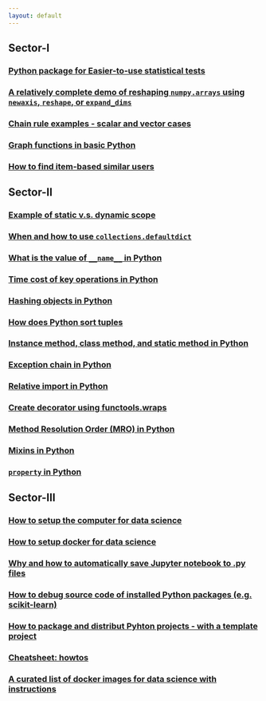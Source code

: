 ```yaml
---
layout: default
---
```



## Sector-I

### [Python package for Easier-to-use statistical tests](https://github.com/yang-zhang/stat-tests/blob/master/README.md)
### [A relatively complete demo of reshaping `numpy.arrays` using `newaxis`, `reshape`, or `expand_dims`](http://nbviewer.jupyter.org/github/yang-zhang/yang-zhang.github.io/blob/master/ds_code/numpy_newaxis.ipynb)
### [Chain rule examples - scalar and vector cases](http://nbviewer.jupyter.org/github/yang-zhang/yang-zhang.github.io/blob/master/ds_math/chain_rule.ipynb)
### [Graph functions in basic Python](http://nbviewer.jupyter.org/github/yang-zhang/yang-zhang.github.io/blob/master/ds_code/graph_demo.ipynb)
### [How to find item-based similar users](http://nbviewer.jupyter.org/github/yang-zhang/yang-zhang.github.io/blob/master/ds_code/item_based_similar_users.ipynb)

## Sector-II

### [Example of static v.s. dynamic scope](http://nbviewer.jupyter.org/github/yang-zhang/yang-zhang.github.io/blob/master/coding/static_dynamic_scope.ipynb)
### [When and how to use `collections.defaultdict`](http://nbviewer.jupyter.org/github/yang-zhang/yang-zhang.github.io/blob/master/ds_code/defaultdict_demo.ipynb)
### [What is the value of `__name__` in Python](http://nbviewer.jupyter.org/github/yang-zhang/yang-zhang.github.io/blob/master/coding/name_demo/name_in_python.ipynb)
### [Time cost of key operations in Python](http://nbviewer.jupyter.org/github/yang-zhang/yang-zhang.github.io/blob/master/coding/timeit_ops.ipynb)
### [Hashing objects in Python](http://nbviewer.jupyter.org/github/yang-zhang/yang-zhang.github.io/blob/master/coding/hashing_objects.ipynb)
### [How does Python sort tuples](http://nbviewer.jupyter.org/github/yang-zhang/yang-zhang.github.io/blob/master/coding/python_sort_tuples.ipynb)
### [Instance method, class method, and static method in Python](http://nbviewer.jupyter.org/github/yang-zhang/yang-zhang.github.io/blob/master/coding/method_types_python.ipynb)
### [Exception chain in Python](http://nbviewer.jupyter.org/github/yang-zhang/yang-zhang.github.io/blob/master/coding/exception_chain.ipynb)
### [Relative import in Python](http://nbviewer.jupyter.org/github/yang-zhang/yang-zhang.github.io/blob/master/coding/relative_import/relative_import.ipynb)
### [Create decorator using functools.wraps](http://nbviewer.jupyter.org/github/yang-zhang/yang-zhang.github.io/blob/master/coding/functools_wraps.ipynb)
### [Method Resolution Order (MRO) in Python](http://nbviewer.jupyter.org/github/yang-zhang/yang-zhang.github.io/blob/master/coding/method_resolution_order.ipynb)
### [Mixins in Python](http://nbviewer.jupyter.org/github/yang-zhang/yang-zhang.github.io/blob/master/coding/mixin.ipynb)
### [`property` in Python](http://nbviewer.jupyter.org/github/yang-zhang/yang-zhang.github.io/blob/master/coding/property_python.ipynb)
## Sector-III

### [How to setup the computer for data science](http://nbviewer.jupyter.org/github/yang-zhang/yang-zhang.github.io/blob/master/ds_env/setup_local.ipynb)
### [How to setup docker for data science](http://nbviewer.jupyter.org/github/yang-zhang/yang-zhang.github.io/blob/master/ds_env/docker/setup_docker.ipynb)
### [Why and how to automatically save Jupyter notebook to .py files](http://nbviewer.jupyter.org/github/yang-zhang/yang-zhang.github.io/blob/master/ds_env/jupyter_autosave.ipynb)
### [How to debug source code of installed Python packages (e.g. scikit-learn)](http://nbviewer.jupyter.org/github/yang-zhang/yang-zhang.github.io/blob/master/ds_env/how_to_run_dev.ipynb)
### [How to package and distribut Pyhton projects - with a template project](http://nbviewer.jupyter.org/github/yang-zhang/howto-pypi/blob/master/docs/howto-pypi.ipynb)
### [Cheatsheet: howtos](http://nbviewer.jupyter.org/github/yang-zhang/yang-zhang.github.io/blob/master/ds_env/cheatsheet_howtos.ipynb)
### [A curated list of docker images for data science with instructions](https://github.com/yang-zhang/docker-setup)


<!---
### [Reading Notes](reading_list.md)
### [Data Science Environment](https://yang-zhang.github.io/ds-env)
Setup, configurations, and productivity tools for data science: Docker, Conda, Jupyter, Git, etc.
### [Correlating Data - Python and R](https://github.com/yang-zhang/ds-math/blob/master/correlating_data_python_r.ipynb)
Calculating various correlation measurements between numerical and categorical data with Python and R implementations side by side for comparison: correlation coefficient, chi-square test, mutual information, t-test, anova.
### [Chain Rule of Derivatives](https://github.com/yang-zhang/ds-math/blob/master/chain_rule.ipynb)
Examples of chain rule of derivatives for high dimensional functions.
### [Ultimate `numpy.newaxis` Notebook](https://github.com/yang-zhang/code-data-science/blob/master/numpy_newaxis.ipynb)
### [Data Sciencne Utility Functions](https://yang-zhang.github.io/ds-utils/)
Data science utility functions in Python including explorative analysis, statistics, math functions, preprocessing, etc.
### [Minimum Coins Using Dynamic Programming](https://github.com/yang-zhang/ds-math/blob/master/optimization/minimum_coins_dynamic_programming.ipynb)
### [Model Stacking](https://github.com/yang-zhang/code-data-science/blob/master/model_stacking.ipynb)
### [Pseudo Labeling](https://github.com/yang-zhang/deep-learning/blob/master/pseudo_labeling.ipynb)
### [Southpark Scripts RNN](https://github.com/yang-zhang/deep-learning/blob/master/southpark_rnn.ipynb)
### [SVD PCA Demo](https://github.com/yang-zhang/ds-math/blob/master/linear_algebra/from_svd_to_pca_example.ipynb)
### [Encoding Categorical Variables](https://github.com/yang-zhang/code-data-science/blob/master/encoding_categorical_features.ipynb)
### [Deep Learning](https://yang-zhang.github.io/deep-learning/)
Deep Learning demos and experiments.
### TODO
### TODO [Scorer for log-scale]
### TODO [Visualization](https://github.com/yang-zhang/ds-utils/blob/master/ds_utils/visualization.py)
## Repositories
### TODO [Data Science Math](https://yang-zhang.github.io/ds-math/)
Tutorials, demos, and experiments on math problems in Data Science (probability, linear algebra, machine Learning, statistics, optimization, etc.)
### TODO [Code Data Science](https://github.com/yang-zhang/code-data-science/)
Tutorials, demos, and tests on using software to solve data science problems.
### [Kaggle](https://github.com/yang-zhang/kaggle)
Kaggle code.
### [Map to repositories](map.md)
--->
